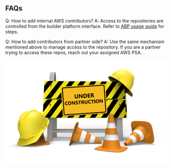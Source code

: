 ## FAQs

Q: How to add internal AWS contributors? 
A: Access to the repositories are controlled from the builder platform interface. Refer to [ABP usage guide](https://yet-to-be-built) for steps.

Q: How to add contributors from partner side?
A: Use the same mechanism mentioned above to manage access to the repository. If you are a partner trying to access these repos, reach out your assigned AWS PSA.

![Under Construction](/images/under_construction.jpeg)
